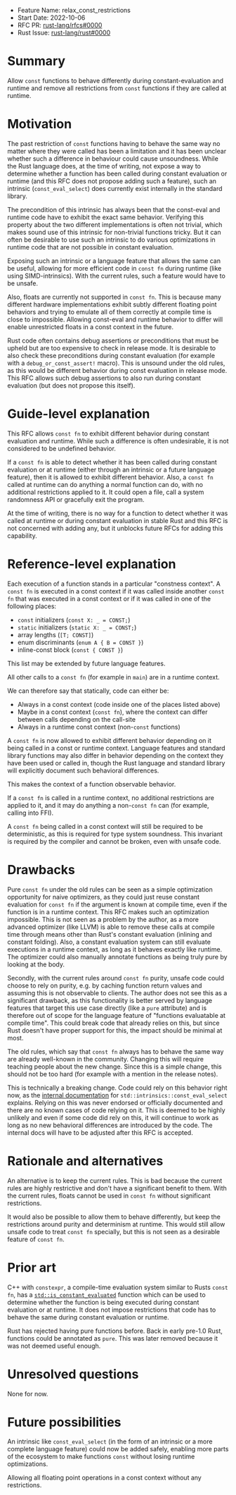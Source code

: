 - Feature Name: relax_const_restrictions
- Start Date: 2022-10-06
- RFC PR: [rust-lang/rfcs#0000](https://github.com/rust-lang/rfcs/pull/0000)
- Rust Issue: [rust-lang/rust#0000](https://github.com/rust-lang/rust/issues/0000)

# Summary
[summary]: #summary

Allow `const` functions to behave differently during constant-evaluation and runtime and remove all restrictions from `const` functions if they are called at runtime.

# Motivation
[motivation]: #motivation

The past restriction of `const` functions having to behave the same way no matter where they were called has been a limitation and it has been unclear whether such a difference in behaviour could cause unsoundness. While the Rust language does, at the time of writing, not expose a way to determine whether a function has been called during constant evaluation or runtime (and this RFC does not propose adding such a feature), such an intrinsic (`const_eval_select`) does currently exist internally in the standard library.

The precondition of this intrinsic has always been that the const-eval and runtime code have to exhibit the exact same behavior. Verifying this property about the two different implementations is often not trivial, which makes sound use of this intrinsic for non-trivial functions tricky. But it can often be desirable to use such an intrinsic to do various optimizations in runtime code that are not possible in constant evaluation.

Exposing such an intrinsic or a language feature that allows the same can be useful, allowing for more efficient code in `const fn` during runtime (like using SIMD-intrinsics). With the current rules, such a feature would have to be unsafe.

Also, floats are currently not supported in `const fn`. This is because many different hardware implementations exhibit subtly different floating point behaviors and trying to emulate all of them correctly at compile time is close to impossible. Allowing const-eval and runtime behavior to differ will enable unrestricted floats in a const context in the future.

Rust code often contains debug assertions or preconditions that must be upheld but are too expensive to check in release mode. It is desirable to also check these preconditions during constant evaluation (for example with a `debug_or_const_assert!` macro). This is unsound under the old rules, as this would be different behavior during const evaluation in release mode. This RFC allows such debug assertions to also run during constant evaluation (but does not propose this itself).

# Guide-level explanation
[guide-level-explanation]: #guide-level-explanation

This RFC allows `const fn` to exhibit different behavior during constant evaluation and runtime. While such a difference is often undesirable, it is not considered to be undefined behavior.

If a `const fn` is able to detect whether it has been called during constant evaluation or at runtime (either through an intrinsic or a future language feature), then it is allowed to exhibit different behavior. Also, a `const fn` called at runtime can do anything a normal function can do, with no additional restrictions applied to it. It could open a file, call a system randomness API or gracefully exit the program. 

At the time of writing, there is no way for a function to detect whether it was called at runtime or during constant evaluation in stable Rust and this RFC is not concerned with adding any, but it unblocks future RFCs for adding this capability.

# Reference-level explanation
[reference-level-explanation]: #reference-level-explanation

Each execution of a function stands in a particular "constness context". A `const fn` is executed in a const context if it was called inside another `const fn` that was executed in a const context or if it was called in one of the following places:

- `const` initializers (`const X: _ = CONST;`)
- `static` initializers (`static X: _ = CONST;`)
- array lengths (`[T; CONST]`)
- enum discriminants (`enum A { B = CONST }`)
- inline-const block (`const { CONST }`)

This list may be extended by future language features.

All other calls to a `const fn` (for example in `main`) are in a runtime context.

We can therefore say that statically, code can either be:
- Always in a const context (code inside one of the places listed above)
- Maybe in a const context (`const fn`), where the context can differ between calls depending on the call-site
- Always in a runtime const context (non-`const` functions)

A `const fn` is now allowed to exhibit different behavior depending on it being called in a const or runtime context. Language features and standard library functions may also differ in behavior depending on the context they have been used or called in, though the Rust language and standard library will explicitly document such behavioral differences.

This makes the context of a function observable behavior.

If a `const fn` is called in a runtime context, no additional restrictions are applied to it, and it may do anything a non-`const fn` can (for example, calling into FFI).

A `const fn` being called in a const context will still be required to be deterministic, as this is required for type system soundness. This invariant is required by the compiler and cannot be broken, even with unsafe code.

# Drawbacks
[drawbacks]: #drawbacks

Pure `const fn` under the old rules can be seen as a simple optimization opportunity for naive optimizers, as they could just reuse constant evaluation for `const fn` if the argument is known at compile time, even if the function is in a runtime context. This RFC makes such an optimization impossible. This is not seen as a problem by the author, as a more advanced optimizer (like LLVM) is able to remove these calls at compile time through means other than Rust's constant evaluation (inlining and constant folding). Also, a constant evaluation system can still evaluate executions in a runtime context, as long as it behaves exactly like runtime. The optimizer could also manually annotate functions as being truly pure by looking at the body.

Secondly, with the current rules around `const fn` purity, unsafe code could choose to rely on purity, e.g. by caching function return values and assuming this is not observable to clients. The author does not see this as a significant drawback, as this functionality is better served by language features that target this use case directly (like a `pure` attribute) and is therefore out of scope for the language feature of "functions evaluatable at compile time". This could break code that already relies on this, but since Rust doesn't have proper support for this, the impact should be minimal at most.

The old rules, which say that `const fn` always has to behave the same way are already well-known in the community. Changing this will require teaching people about the new change. Since this is a simple change, this should not be too hard (for example with a mention in the release notes).

This is technically a breaking change. Code could rely on this behavior right now, as the [internal documentation](https://doc.rust-lang.org/1.65.0/std/intrinsics/fn.const_eval_select.html#safety) for `std::intrinsics::const_eval_select` explains. Relying on this was never endorsed or officially documented and there are no known cases of code relying on it. This is deemed to be highly unlikely and even if some code did rely on this, it will continue to work as long as no new behavioral differences are introduced by the code. The internal docs will have to be adjusted after this RFC is accepted.

# Rationale and alternatives
[rationale-and-alternatives]: #rationale-and-alternatives

An alternative is to keep the current rules. This is bad because the current rules are highly restrictive and don't have a significant benefit to them. With the current rules, floats cannot be used in `const fn` without significant restrictions.

It would also be possible to allow them to behave differently, but keep the restrictions around purity and determinism at runtime. This would still allow unsafe code to treat `const fn` specially, but this is not seen as a desirable feature of `const fn`.

# Prior art
[prior-art]: #prior-art

C++ with `constexpr`, a compile-time evaluation system similar to Rusts `const fn`, has a [`std::is_constant_evaluated`](std-is-constant-evaluated) function which can be used to determine whether the function is being executed during constant evaluation or at runtime. It does not impose restrictions that code has to behave the same during constant evaluation or runtime.

Rust has rejected having pure functions before. Back in early pre-1.0 Rust, functions could be annotated as `pure`. This was later removed because it was not deemed useful enough.

# Unresolved questions
[unresolved-questions]: #unresolved-questions

None for now.

# Future possibilities
[future-possibilities]: #future-possibilities

An intrinsic like `const_eval_select` (in the form of an intrinsic or a more complete language feature) could now be added safely, enabling more parts of the ecosystem to make functions `const` without losing runtime optimizations.

Allowing all floating point operations in a const context without any restrictions.

[std-is-constant-evaluated]: https://en.cppreference.com/w/cpp/types/is_constant_evaluated